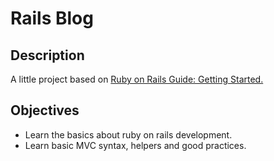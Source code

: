 # Rails Blog

## Description

A little project based on [Ruby on Rails Guide: Getting Started.](https://guides.rubyonrails.org/getting_started.html)

## Objectives

- Learn the basics about ruby on rails development.
- Learn basic MVC syntax, helpers and good practices.
